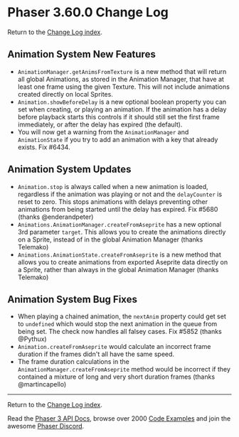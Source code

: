 # Phaser 3.60.0 Change Log

Return to the [Change Log index](CHANGELOG-v3.60.md).

## Animation System New Features

* `AnimationManager.getAnimsFromTexture` is a new method that will return all global Animations, as stored in the Animation Manager, that have at least one frame using the given Texture. This will not include animations created directly on local Sprites.
* `Animation.showBeforeDelay` is a new optional boolean property you can set when creating, or playing an animation. If the animation has a delay before playback starts this controls if it should still set the first frame immediately, or after the delay has expired (the default).
* You will now get a warning from the `AnimationManager` and `AnimationState` if you try to add an animation with a key that already exists. Fix #6434.

## Animation System Updates

* `Animation.stop` is always called when a new animation is loaded, regardless if the animation was playing or not and the `delayCounter` is reset to zero. This stops animations with delays preventing other animations from being started until the delay has expired. Fix #5680 (thanks @enderandpeter)
* `Animations.AnimationManager.createFromAseprite` has a new optional 3rd parameter `target`. This allows you to create the animations directly on a Sprite, instead of in the global Animation Manager (thanks Telemako)
* `Animations.AnimationState.createFromAseprite` is a new method that allows you to create animations from exported Aseprite data directly on a Sprite, rather than always in the global Animation Manager (thanks Telemako)

## Animation System Bug Fixes

* When playing a chained animation, the `nextAnim` property could get set to `undefined` which would stop the next animation in the queue from being set. The check now handles all falsey cases. Fix #5852 (thanks @Pythux)
* `Animation.createFromAseprite` would calculate an incorrect frame duration if the frames didn't all have the same speed.
* The frame duration calculations in the `AnimationManager.createFromAseprite` method would be incorrect if they contained a mixture of long and very short duration frames (thanks @martincapello)

---------------------------------------

Return to the [Change Log index](CHANGELOG-v3.60.md).

Read the [Phaser 3 API Docs](https://newdocs.phaser.io/), browse over 2000 [Code Examples](https://labs.phaser.io) and join the awesome [Phaser Discord](https://discord.gg/phaser).
